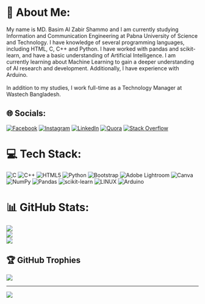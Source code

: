 # 💫 About Me:
My name is MD. Basim Al Zabir Shammo and I am currently studying Information and Communication Engineering at Pabna University of Science and Technology. I have knowledge of several programming languages, including HTML, C, C++ and Python. I have worked with pandas and scikit-learn, and have a basic understanding of Artificial Intelligence. I am currently learning about Machine Learning to gain a deeper understanding of AI research and development. Additionally, I have experience with Arduino.<br><br>In addition to my studies, I work full-time as a Technology Manager at Wastech Bangladesh.


## 🌐 Socials:
[![Facebook](https://img.shields.io/badge/Facebook-%231877F2.svg?logo=Facebook&logoColor=white)](https://facebook.com/basim.alzabirshammo) [![Instagram](https://img.shields.io/badge/Instagram-%23E4405F.svg?logo=Instagram&logoColor=white)](https://instagram.com/alzabir_shammo) [![LinkedIn](https://img.shields.io/badge/LinkedIn-%230077B5.svg?logo=linkedin&logoColor=white)](https://linkedin.com/in/md-basim-al-zabir-shammo-759082205) [![Quora](https://img.shields.io/badge/Quora-%23B92B27.svg?logo=Quora&logoColor=white)](https://quora.com/profile/Al-Zabir-9) [![Stack Overflow](https://img.shields.io/badge/-Stackoverflow-FE7A16?logo=stack-overflow&logoColor=white)](https://stackoverflow.com/users/basim-al-zabir-shammo) 

# 💻 Tech Stack:
![C](https://img.shields.io/badge/c-%2300599C.svg?style=for-the-badge&logo=c&logoColor=white) ![C++](https://img.shields.io/badge/c++-%2300599C.svg?style=for-the-badge&logo=c%2B%2B&logoColor=white) ![HTML5](https://img.shields.io/badge/html5-%23E34F26.svg?style=for-the-badge&logo=html5&logoColor=white) ![Python](https://img.shields.io/badge/python-3670A0?style=for-the-badge&logo=python&logoColor=ffdd54) ![Bootstrap](https://img.shields.io/badge/bootstrap-%23563D7C.svg?style=for-the-badge&logo=bootstrap&logoColor=white) ![Adobe Lightroom](https://img.shields.io/badge/Adobe%20Lightroom-31A8FF.svg?style=for-the-badge&logo=Adobe%20Lightroom&logoColor=white) ![Canva](https://img.shields.io/badge/Canva-%2300C4CC.svg?style=for-the-badge&logo=Canva&logoColor=white) ![NumPy](https://img.shields.io/badge/numpy-%23013243.svg?style=for-the-badge&logo=numpy&logoColor=white) ![Pandas](https://img.shields.io/badge/pandas-%23150458.svg?style=for-the-badge&logo=pandas&logoColor=white) ![scikit-learn](https://img.shields.io/badge/scikit--learn-%23F7931E.svg?style=for-the-badge&logo=scikit-learn&logoColor=white) ![LINUX](https://img.shields.io/badge/Linux-FCC624?style=for-the-badge&logo=linux&logoColor=black) ![Arduino](https://img.shields.io/badge/-Arduino-00979D?style=for-the-badge&logo=Arduino&logoColor=white)
# 📊 GitHub Stats:
![](https://github-readme-stats.vercel.app/api?username=AlZabir08&theme=gotham&hide_border=true&include_all_commits=true&count_private=true)<br/>
![](https://github-readme-streak-stats.herokuapp.com/?user=AlZabir08&theme=gotham&hide_border=true)<br/>
![](https://github-readme-stats.vercel.app/api/top-langs/?username=AlZabir08&theme=gotham&hide_border=true&include_all_commits=true&count_private=true&layout=compact)

## 🏆 GitHub Trophies
![](https://github-profile-trophy.vercel.app/?username=AlZabir08&theme=juicyfresh&no-frame=false&no-bg=true&margin-w=4)

---
[![](https://visitcount.itsvg.in/api?id=AlZabir08&icon=0&color=6)](https://visitcount.itsvg.in)

<!-- Proudly created with GPRM ( https://gprm.itsvg.in ) -->
